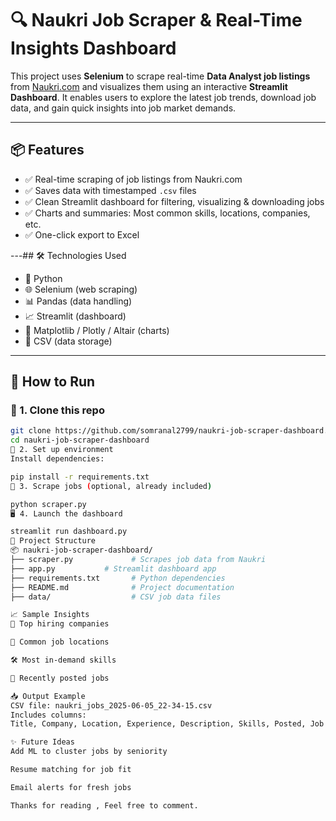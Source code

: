 # 🔍 Naukri Job Scraper & Real-Time Insights Dashboard

This project uses **Selenium** to scrape real-time **Data Analyst job listings** from [Naukri.com](https://naukri.com) and visualizes them using an interactive **Streamlit Dashboard**. It enables users to explore the latest job trends, download job data, and gain quick insights into job market demands.

---

## 📦 Features

- ✅ Real-time scraping of job listings from Naukri.com  
- ✅ Saves data with timestamped `.csv` files  
- ✅ Clean Streamlit dashboard for filtering, visualizing & downloading jobs  
- ✅ Charts and summaries: Most common skills, locations, companies, etc.  
- ✅ One-click export to Excel  

---## 🛠️ Technologies Used

- 🐍 Python
- 🌐 Selenium (web scraping)
- 📊 Pandas (data handling)
- 📈 Streamlit (dashboard)
- 🧠 Matplotlib / Plotly / Altair (charts)
- 📁 CSV (data storage)

---

## 🚀 How to Run
### 🔧 1. Clone this repo
```bash
git clone https://github.com/somranal2799/naukri-job-scraper-dashboard.git
cd naukri-job-scraper-dashboard
🐍 2. Set up environment
Install dependencies:

pip install -r requirements.txt
🧹 3. Scrape jobs (optional, already included)

python scraper.py
🖥️ 4. Launch the dashboard

streamlit run dashboard.py
📂 Project Structure
📦 naukri-job-scraper-dashboard/
├── scraper.py             # Scrapes job data from Naukri
├── app.py           # Streamlit dashboard app
├── requirements.txt       # Python dependencies
├── README.md              # Project documentation
├── data/                  # CSV job data files

📈 Sample Insights
📌 Top hiring companies

📍 Common job locations

🛠️ Most in-demand skills

📅 Recently posted jobs

📥 Output Example
CSV file: naukri_jobs_2025-06-05_22-34-15.csv
Includes columns:
Title, Company, Location, Experience, Description, Skills, Posted, Job URL

✨ Future Ideas
Add ML to cluster jobs by seniority

Resume matching for job fit

Email alerts for fresh jobs

Thanks for reading , Feel free to comment.